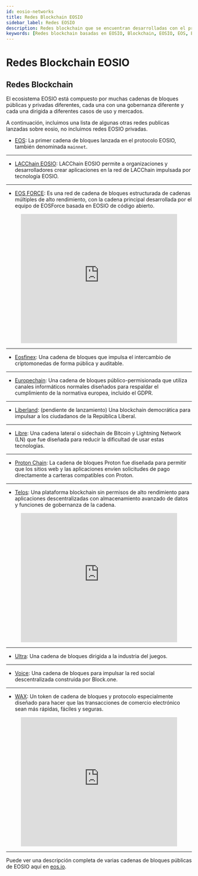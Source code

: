 ```yaml
---
id: eosio-networks
title: Redes Blockchain EOSIO
sidebar_label: Redes EOSIO
description: Redes blockchain que se encuentran desarrolladas con el protocolo de EOSIO.
keywords: [Redes blockchain basadas en EOSIO, Blockchain, EOSIO, EOS, EOS Costa Rica]
---
```


# Redes Blockchain EOSIO


## Redes Blockchain

El ecosistema EOSIO está compuesto por muchas cadenas de bloques públicas y privadas diferentes, cada una con una gobernanza diferente y cada una dirigida a diferentes casos de uso y mercados.

A continuación, incluimos una lista de algunas otras redes publicas lanzadas sobre eosio, no incluimos redes EOSIO privadas.

- [EOS](https://bloks.io/): La primer cadena de bloques lanzada en el protocolo EOSIO, también denominada `mainnet`.

* * *

- [LACChain EOSIO](https://eosio.lacchain.net/): LACChain EOSIO permite a organizaciones y desarrolladores crear
aplicaciones en la red de LACChain impulsada por tecnología EOSIO.

* * *

- [EOS FORCE](https://medium.com/@forceusa.io/eos-vs-eos-force-what-are-the-differences-5382242f4217): Es una red de cadena de bloques estructurada de cadenas múltiples de alto rendimiento, con la cadena principal desarrollada por el equipo de EOSForce basada en EOSIO de código abierto.

<figure className="video_container">
  <iframe 
    width="100%" 
    height="350" 
    src="https://www.youtube.com/embed/UdDZCzwKCDo" 
    frameBorder="0" 
    allowFullScreen 
    loading="lazy">
  </iframe>
</figure>

* * *

- [Eosfinex](https://www.eosfinex.com/): Una cadena de bloques que impulsa el intercambio de criptomonedas de forma pública y auditable.

* * *

- [Europechain](https://europechain.io/): Una cadena de bloques público-permisionada que utiliza canales informáticos normales diseñados para respaldar el cumplimiento de la normativa europea, incluido el GDPR.

* * *

- [Liberland](https://liberland.org/en/): (pendiente de lanzamiento) Una blockchain democrática para impulsar a los ciudadanos de la República Liberal.

* * *

- [Libre](https://www.libre.org/): Una cadena lateral o sidechain de Bitcoin y Lightning Network (LN) que fue diseñada para reducir la dificultad de usar estas tecnologías.

* * *

- [Proton Chain](https://www.protonchain.com/): La cadena de bloques Proton fue diseñada para permitir que los sitios web y las aplicaciones envíen solicitudes de pago directamente a carteras compatibles con Proton.

* * *

- [Telos](https://www.telos.net/): Una plataforma blockchain sin permisos de alto rendimiento para aplicaciones descentralizadas con almacenamiento avanzado de datos y funciones de gobernanza de la cadena.

<figure className="video_container">
  <iframe 
    width="100%" 
    height="350" 
    src="https://www.youtube.com/embed/fvsvzCL46eI"     
    frameBorder="0" 
    allowFullScreen 
    loading="lazy"> </iframe>
</figure>

* * *

- [Ultra](https://ultra.io/): Una cadena de bloques dirigida a la industria del juegos.

* * *

- [Voice](https://voice.com/): Una cadena de bloques para impulsar la red social descentralizada construida por Block.one.

* * *

- [WAX](https://wax.io/): Un token de cadena de bloques y protocolo especialmente diseñado para hacer que las transacciones de comercio electrónico sean más rápidas, fáciles y seguras.

<figure className="video_container">
  <iframe 
    width="100%" 
    height="350" 
    src="https://www.youtube.com/embed/RjndO0BJ7Ik"
    frameBorder="0" 
    allowFullScreen 
    loading="lazy"> </iframe>
</figure>

* * *

Puede ver una descripción completa de varias cadenas de bloques públicas de EOSIO aquí en [eos.io](https://eos.io/).

